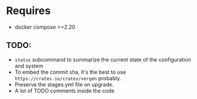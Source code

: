# Requires
  - docker compose >=2.20

## TODO:
  - `status` subcommand to summarize the current state of the configuration and system
  - To embed the commit sha, it's the best to use `https://crates.io/crates/vergen` probably.
  - Preserve the stages.yml file on upgrade.
  - A lot of TODO comments inside the code
